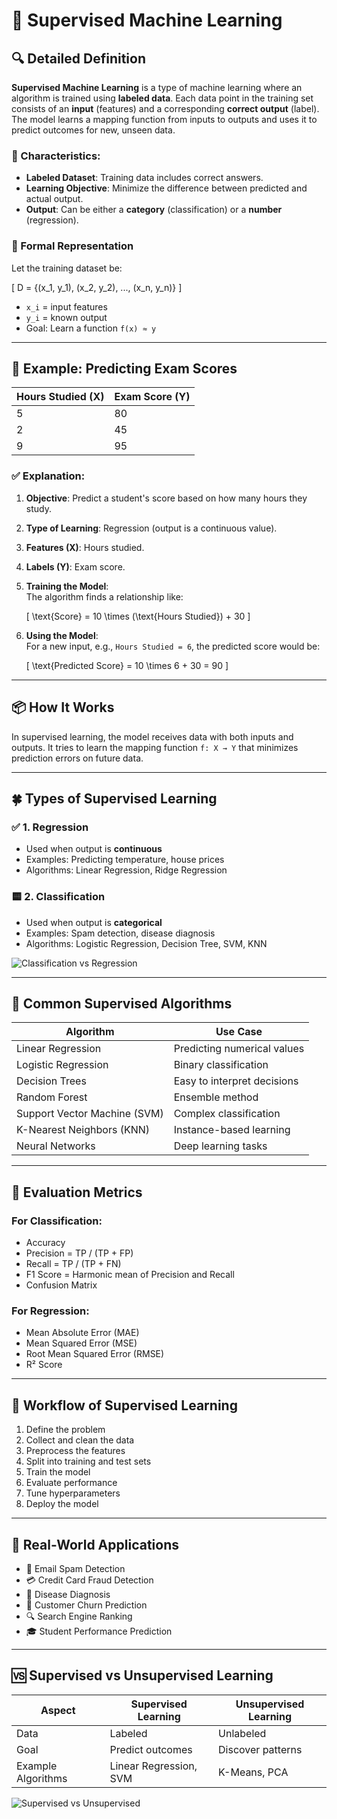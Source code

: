 # 🧠 Supervised Machine Learning

## 🔍 Detailed Definition

**Supervised Machine Learning** is a type of machine learning where an algorithm is trained using **labeled data**. Each data point in the training set consists of an **input** (features) and a corresponding **correct output** (label). The model learns a mapping function from inputs to outputs and uses it to predict outcomes for new, unseen data.

### 📌 Characteristics:
- **Labeled Dataset**: Training data includes correct answers.
- **Learning Objective**: Minimize the difference between predicted and actual output.
- **Output**: Can be either a **category** (classification) or a **number** (regression).

### 🧠 Formal Representation

Let the training dataset be:

\[
D = \{(x_1, y_1), (x_2, y_2), ..., (x_n, y_n)\}
\]

- `x_i` = input features  
- `y_i` = known output  
- Goal: Learn a function `f(x) ≈ y`

---

## 📘 Example: Predicting Exam Scores

| Hours Studied (X) | Exam Score (Y) |
|-------------------|----------------|
| 5                 | 80             |
| 2                 | 45             |
| 9                 | 95             |

### ✅ Explanation:

1. **Objective**: Predict a student's score based on how many hours they study.
2. **Type of Learning**: Regression (output is a continuous value).
3. **Features (X)**: Hours studied.
4. **Labels (Y)**: Exam score.
5. **Training the Model**:  
   The algorithm finds a relationship like:

   \[
   \text{Score} = 10 \times (\text{Hours Studied}) + 30
   \]

6. **Using the Model**:  
   For a new input, e.g., `Hours Studied = 6`, the predicted score would be:

   \[
   \text{Predicted Score} = 10 \times 6 + 30 = 90
   \]

---

## 📦 How It Works

In supervised learning, the model receives data with both inputs and outputs. It tries to learn the mapping function `f: X → Y` that minimizes prediction errors on future data.

---

## 🍀 Types of Supervised Learning

### ✅ 1. Regression

- Used when output is **continuous**  
- Examples: Predicting temperature, house prices  
- Algorithms: Linear Regression, Ridge Regression

### 🟨 2. Classification

- Used when output is **categorical**  
- Examples: Spam detection, disease diagnosis  
- Algorithms: Logistic Regression, Decision Tree, SVM, KNN

![Classification vs Regression](https://media2.dev.to/dynamic/image/width=800%2Cheight=%2Cfit=scale-down%2Cgravity=auto%2Cformat=auto/https%3A%2F%2Fthepracticaldev.s3.amazonaws.com%2Fi%2Fmjshszqx4fj22hs12vfn.png)

---

## 📘 Common Supervised Algorithms

| Algorithm            | Use Case                        |
|----------------------|----------------------------------|
| Linear Regression    | Predicting numerical values      |
| Logistic Regression  | Binary classification            |
| Decision Trees       | Easy to interpret decisions      |
| Random Forest        | Ensemble method                  |
| Support Vector Machine (SVM) | Complex classification |
| K-Nearest Neighbors (KNN) | Instance-based learning    |
| Neural Networks      | Deep learning tasks              |

---

## 🧪 Evaluation Metrics

### For Classification:

- Accuracy  
- Precision = TP / (TP + FP)  
- Recall = TP / (TP + FN)  
- F1 Score = Harmonic mean of Precision and Recall  
- Confusion Matrix

### For Regression:

- Mean Absolute Error (MAE)  
- Mean Squared Error (MSE)  
- Root Mean Squared Error (RMSE)  
- R² Score

---

## 🔧 Workflow of Supervised Learning

1. Define the problem  
2. Collect and clean the data  
3. Preprocess the features  
4. Split into training and test sets  
5. Train the model  
6. Evaluate performance  
7. Tune hyperparameters  
8. Deploy the model

---

## 📌 Real-World Applications

- 📧 Email Spam Detection  
- 💳 Credit Card Fraud Detection  
- 🏥 Disease Diagnosis  
- 🛒 Customer Churn Prediction  
- 🔍 Search Engine Ranking  
- 🎓 Student Performance Prediction

---

## 🆚 Supervised vs Unsupervised Learning

| Aspect              | Supervised Learning         | Unsupervised Learning        |
|---------------------|-----------------------------|------------------------------|
| Data                | Labeled                     | Unlabeled                    |
| Goal                | Predict outcomes            | Discover patterns            |
| Example Algorithms  | Linear Regression, SVM      | K-Means, PCA                 |

![Supervised vs Unsupervised](https://datasciencedojo.com/wp-content/uploads/ml-ds-algos.jpg.webp)
